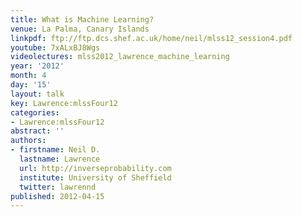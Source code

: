 ```yaml
---
title: What is Machine Learning?
venue: La Palma, Canary Islands
linkpdf: ftp://ftp.dcs.shef.ac.uk/home/neil/mlss12_session4.pdf
youtube: 7xALxBJ8Wgs
videolectures: mlss2012_lawrence_machine_learning
year: '2012'
month: 4
day: '15'
layout: talk
key: Lawrence:mlssFour12
categories:
- Lawrence:mlssFour12
abstract: ''
authors:
- firstname: Neil D.
  lastname: Lawrence
  url: http://inverseprobability.com
  institute: University of Sheffield
  twitter: lawrennd
published: 2012-04-15
---
```

